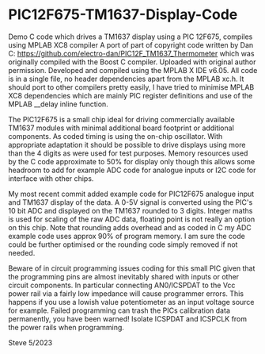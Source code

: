 # PIC12F675-TM1637-Display-Code
Demo C code which drives a TM1637 display using a PIC 12F675, compiles using MPLAB XC8 compiler
A port of part of copyright code written by Dan C: https://github.com/electro-dan/PIC12F_TM1637_Thermometer
which was originally compiled with the Boost C compiler. Uploaded with original author permission.
Developed and compiled using the MPLAB X IDE v6.05. All code is in a single file, no header dependencies 
apart from the MPLAB xc.h. It should port to other compilers pretty easily, I have tried to minimise
MPLAB XC8 dependencies which are mainly PIC register definitions and use of the MPLAB __delay inline function.

The PIC12F675 is a small chip ideal for driving commercially available TM1637 modules with minimal
additional board footprint or additional components. As coded timing is using the on-chip oscillator.
With appropriate adaptation it should be possible to drive displays using more than the 4 digits as 
were used for test purposes. Memory resources used by the C code approximate to 50% for display only 
though this allows some headroom to add for example ADC code for analogue inputs or I2C code for 
interface with other chips.

My most recent commit added example code for PIC12F675 analogue input and TM1637 display of the data.
A 0-5V signal is converted using the PIC's 10 bit ADC and displayed on the TM1637 rounded to 3 digits.
Integer maths is used for scaling of the raw ADC data, floating point is not really an option on this 
chip. Note that rounding adds overhead and as coded in C my ADC example code uses approx 90% of 
program memory. I am sure the code could be further optimised or the rounding code simply removed
if not needed.

Beware of in circuit programming issues coding for this small PIC given that the programming pins are almost
inevitably shared with inputs or other circuit components. In particular connecting AN0/ICSPDAT to the
Vcc power rail via a fairly low impedance will cause programmer errors. This happens if you use a lowish value
potentiometer as an input voltage source for example. Failed programming can trash the PICs calibration data 
permanently, you have been warned! Isolate ICSPDAT and ICSPCLK from the power rails when programming.

Steve 5/2023
